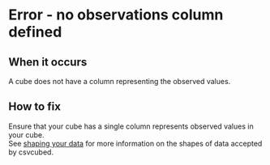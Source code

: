 # Error - no observations column defined

## When it occurs

A cube does not have a column representing the observed values.

## How to fix

Ensure that your cube has a single column represents observed values in your cube.   
See [shaping your data](../shape-data.md) for more information on the shapes of data accepted by csvcubed.
